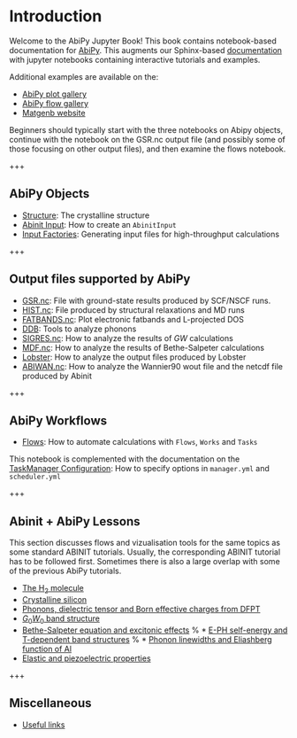 # Introduction

Welcome to the AbiPy Jupyter Book!
This book contains notebook-based documentation for [AbiPy](https://github.com/abinit/abipy).
This augments our Sphinx-based [documentation](http://abinit.github.io/abipy>) with jupyter notebooks 
containing interactive tutorials and examples.

Additional examples are available on the:

* [AbiPy plot gallery](http://abinit.github.io/abipy/gallery/index.html)
* [AbiPy flow gallery](http://abinit.github.io/abipy/flow_gallery/index.html)
* [Matgenb website](https://matgenb.materialsvirtuallab.org)

Beginners should typically start with the three notebooks on Abipy objects,
continue with the notebook on the GSR.nc output file (and possibly some of those focusing on other output files),
and then examine the flows notebook.

+++

## AbiPy Objects

* [Structure](structure.ipynb): The crystalline structure
* [Abinit Input](abinit_input.ipynb): How to create an `AbinitInput`
* [Input Factories](input_factories.ipynb): Generating input files for high-throughput calculations

+++

## Output files supported by AbiPy

* [GSR.nc](gsr.ipynb): File with ground-state results produced by SCF/NSCF runs.  
* [HIST.nc](hist.ipynb): File produced by structural relaxations and MD runs    
* [FATBANDS.nc](efatbands.ipynb): Plot electronic fatbands and L-projected DOS
* [DDB](ddb.ipynb): Tools to analyze phonons      
* [SIGRES.nc](sigres.ipynb): How to analyze the results of $GW$ calculations 
* [MDF.nc](mdf.ipynb): How to analyze the results of Bethe-Salpeter calculations 
* [Lobster](lobster.ipynb): How to analyze the output files produced by Lobster
* [ABIWAN.nc](abiwan.ipynb): How to analyze the Wannier90 wout file and the netcdf file produced by Abinit

+++

## AbiPy Workflows

* [Flows](flows.ipynb): How to automate calculations with `Flows`, `Works` and `Tasks`

This notebook is complemented with the documentation on the 
[TaskManager Configuration](http://abinit.github.io/abipy/workflows/taskmanager.html):
How to specify options in `manager.yml` and `scheduler.yml`  

+++

## Abinit + AbiPy Lessons

This section discusses flows and vizualisation tools for the same topics 
as some standard ABINIT tutorials.
Usually, the corresponding ABINIT tutorial has to be followed first. 
Sometimes there is also a large overlap with some of the previous AbiPy tutorials.

* [The H<sub>2</sub> molecule](base1/lesson_base1)
* [Crystalline silicon](base3/lesson_base3)
* [Phonons, dielectric tensor and Born effective charges from DFPT](dfpt/lesson_dfpt)
* [$G_0W_0$ band structure](g0w0/lesson_g0w0)
* [Bethe-Salpeter equation and excitonic effects](bse/lesson_bse)
% * [E-PH self-energy and T-dependent band structures](eph_zpr/lesson_eph_zpr)
% * [Phonon linewidths and Eliashberg function of Al](eph_isotc/lesson_eph_isotc)
* [Elastic and piezoelectric properties](elastic/lesson_elastic)

+++

## Miscellaneous

* [Useful links](links.ipynb)
